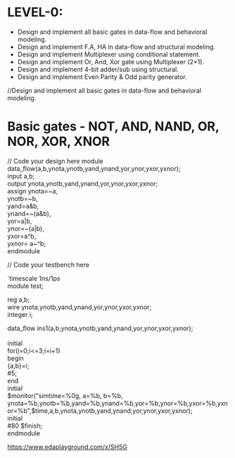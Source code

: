# LEVEL-0:

<ul>
<li>Design and implement all basic gates in data-flow and behavioral modeling.</li>
<li>Design and implement F.A, HA in data-flow and structural modeling.</li>
<li>Design and implement Multiplexer using conditional statement.</li>
<li>Design and implement Or, And, Xor gate using Multiplexer (2×1).</li>
<li>Design and implement 4-bit adder/sub using structural.</li>
<li>Design and implement Even Parity & Odd parity generator.</li>
</ul>

//Design and implement all basic gates in data-flow and behavioral modeling.

# Basic gates - NOT, AND, NAND, OR, NOR, XOR, XNOR

// Code your design here
module data_flow(a,b,ynota,ynotb,yand,ynand,yor,ynor,yxor,yxnor);<br />
input a,b;<br />
output ynota,ynotb,yand,ynand,yor,ynor,yxor,yxnor;<br />
assign ynota=~a,<br />
       ynotb=~b,<br />
       yand=a&b,<br />
       ynand=~(a&b),<br />
       yor=a|b,<br />
       ynor=~(a|b),<br />
       yxor=a^b,<br />
       yxnor= a~^b;<br />
endmodule<br />

// Code your testbench here<br />

`timescale 1ns/1ps<br />
module test;<br />
  
  reg a,b;<br />
  wire ynota,ynotb,yand,ynand,yor,ynor,yxor,yxnor;<br />
  integer i;<br />
  
  data_flow  ins1(a,b,ynota,ynotb,yand,ynand,yor,ynor,yxor,yxnor);<br />
  <br />
  initial <br />
  for(i=0;i<=3;i=i+1)<br />
    begin<br />
      {a,b}=i;<br />
      #5;<br />
    end<br />
  initial<br />
    $monitor("simtime=%0g, a=%b, b=%b, ynota=%b,ynotb=%b,yand=%b,ynand=%b,yor=%b,ynor=%b,yxor=%b,yxnor=%b",$time,a,b,ynota,ynotb,yand,ynand,yor,ynor,yxor,yxnor);<br />
  initial<br />
  #80 $finish;<br />
endmodule<br />


https://www.edaplayground.com/x/SH5G
